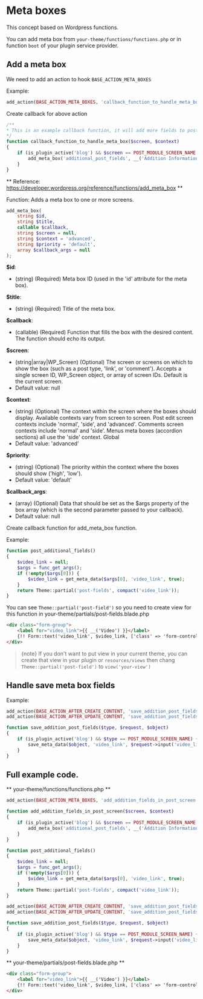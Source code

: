 # Meta boxes

This concept based on Wordpress functions.

You can add meta box from `your-theme/functions/functions.php` or in function `boot` of your plugin service provider.

## Add a meta box

We need to add an action to hook `BASE_ACTION_META_BOXES`

Example:

```php
add_action(BASE_ACTION_META_BOXES, 'callback_function_to_handle_meta_box', 120, 3);
```

Create callback for above action

```php
/**
* This is an example callback function, it will add more fields to post create/edit screen.
*/
function callback_function_to_handle_meta_box($screen, $context)
{
    if (is_plugin_active('blog') && $screen == POST_MODULE_SCREEN_NAME && $context == 'advanced') {
        add_meta_box('additional_post_fields', __('Addition Information'), 'post_additional_fields', $screen, $context, 'default');
    }
}
```

** Reference: https://developer.wordpress.org/reference/functions/add_meta_box **

Function: Adds a meta box to one or more screens.

```php
add_meta_box(
    string $id, 
    string $title, 
    callable $callback, 
    string $screen = null, 
    string $context = 'advanced', 
    string $priority = 'default', 
    array $callback_args = null
);
```

**$id**:
- (string) (Required) Meta box ID (used in the 'id' attribute for the meta box).

**$title**:
- (string) (Required) Title of the meta box.

**$callback**:
- (callable) (Required) Function that fills the box with the desired content. The function should echo its output.

**$screen**:
- (string|array|WP_Screen) (Optional) The screen or screens on which to show the box (such as a post type, 'link', or 'comment'). Accepts a single screen ID, WP_Screen object, or array of screen IDs. Default is the current screen.
- Default value: null

**$context**:
- (string) (Optional) The context within the screen where the boxes should display. Available contexts vary from screen to screen. Post edit screen contexts include 'normal', 'side', and 'advanced'. Comments screen contexts include 'normal' and 'side'. Menus meta boxes (accordion sections) all use the 'side' context. Global
- Default value: 'advanced'

**$priority**:
- (string) (Optional) The priority within the context where the boxes should show ('high', 'low').
- Default value: 'default'

**$callback_args**:
- (array) (Optional) Data that should be set as the $args property of the box array (which is the second parameter passed to your callback).
- Default value: null

Create callback function for add_meta_box function.

Example: 

```php
function post_additional_fields()
{
    $video_link = null;
    $args = func_get_args();
    if (!empty($args[0])) {
        $video_link = get_meta_data($args[0], 'video_link', true);
    }
    return Theme::partial('post-fields', compact('video_link'));
}
```

You can see `Theme::partial('post-field')` so you need to create view for this function in your-theme/partials/post-fields.blade.php

```html
<div class="form-group">
    <label for="video_link">{{ __('Video') }}</label>
    {!! Form::text('video_link', $video_link, ['class' => 'form-control', 'id' => 'video_link']) !!}
</div>
```

> {note} If you don't want to put view in your current theme, you can create that view in your plugin or `resources/views` then chang `Theme::partial('post-field')` to `view('your-view')`
    
## Handle save meta box fields

Example:

```php
add_action(BASE_ACTION_AFTER_CREATE_CONTENT, 'save_addition_post_fields', 230, 3);
add_action(BASE_ACTION_AFTER_UPDATE_CONTENT, 'save_addition_post_fields', 231, 3);

function save_addition_post_fields($type, $request, $object)
{
    if (is_plugin_active('blog') && $type == POST_MODULE_SCREEN_NAME) {
        save_meta_data($object, 'video_link', $request->input('video_link'));
    }
}
```

## Full example code.

** your-theme/functions/functions.php **

```php
add_action(BASE_ACTION_META_BOXES, 'add_addition_fields_in_post_screen', 24, 3);

function add_addition_fields_in_post_screen($screen, $context)
{
    if (is_plugin_active('blog') && $screen == POST_MODULE_SCREEN_NAME && $context == 'advanced') {
        add_meta_box('additional_post_fields', __('Addition Information'), 'post_additional_fields', $screen, $context, 'default');
    }
}

function post_additional_fields()
{
    $video_link = null;
    $args = func_get_args();
    if (!empty($args[0])) {
        $video_link = get_meta_data($args[0], 'video_link', true);
    }
    return Theme::partial('post-fields', compact('video_link'));
}

add_action(BASE_ACTION_AFTER_CREATE_CONTENT, 'save_addition_post_fields', 230, 3);
add_action(BASE_ACTION_AFTER_UPDATE_CONTENT, 'save_addition_post_fields', 231, 3);

function save_addition_post_fields($type, $request, $object)
{
    if (is_plugin_active('blog') && $type == POST_MODULE_SCREEN_NAME) {
        save_meta_data($object, 'video_link', $request->input('video_link'));
    }
}
```

** your-theme/partials/post-fields.blade.php **

```html
<div class="form-group">
    <label for="video_link">{{ __('Video') }}</label>
    {!! Form::text('video_link', $video_link, ['class' => 'form-control', 'id' => 'video_link']) !!}
</div>
```